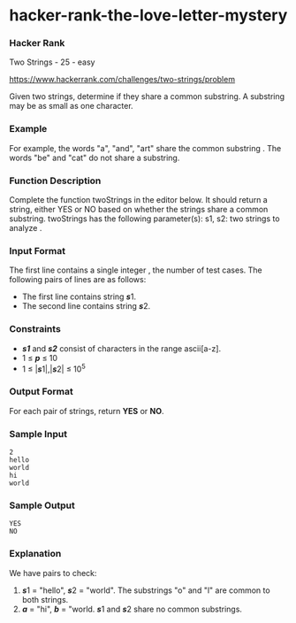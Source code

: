 # hacker-rank-the-love-letter-mystery

### **Hacker Rank**

Two Strings - 25 - easy

https://www.hackerrank.com/challenges/two-strings/problem

Given two strings, determine if they share a common substring. A substring may be as small as one character.

### **Example**

For example, the words "a", "and", "art" share the common substring . The words "be" and "cat" do not
share a substring.

### **Function Description**

Complete the function twoStrings in the editor below. It should return a string, either YES or NO based
on whether the strings share a common substring.
twoStrings has the following parameter(s):
s1, s2: two strings to analyze .

### **Input Format**

The first line contains a single integer , the number of test cases.
The following pairs of lines are as follows:
- The first line contains string ***s***1.
- The second line contains string ***s***2.

### **Constraints**

- ***s1*** and ***s2*** consist of characters in the range ascii[a-z].
- 1 ≤ ***p*** ≤ 10
- 1 ≤ |***s***1|,|***s***2| ≤ 10<sup>5</sup>

### **Output Format**

For each pair of strings, return **YES** or **NO**.

### **Sample Input**

```
2
hello
world
hi
world
```

### **Sample Output**

```
YES
NO
```

### **Explanation**

We have pairs to check:
1. ***s***1 = "hello", ***s***2 = "world". The substrings "o" and "l" are common to both strings.
2. ***a*** = "hi", ***b*** = "world. ***s***1 and ***s***2 share no common substrings.